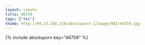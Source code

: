 ```yaml
--- 
layout: sieutv
title: 46759
tags: ["46k"]
thumb: http://94.23.248.219/absoluporn-1/image/002/46759.jpg
---
```

{% include absoluporn key="46759" %} 

